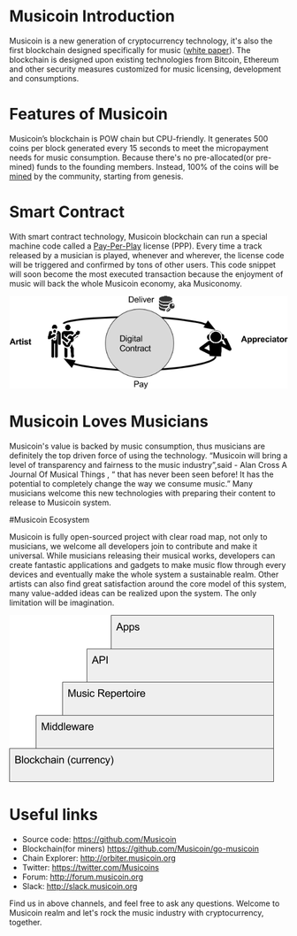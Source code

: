 # Musicoin Introduction

Musicoin is a new generation of cryptocurrency technology, it's also the first blockchain designed specifically for music ([white paper](https://medium.com/@musicoin/musicoin-free-creations-while-rewarding-creators-2832f7d2bd33)). The blockchain is designed upon existing technologies from Bitcoin, Ethereum and other security measures customized for music licensing, development and consumptions.   

# Features of Musicoin

Musicoin’s blockchain is POW chain but CPU-friendly. It generates 500 coins per block generated every 15 seconds to meet the micropayment needs for music consumption. Because there's no pre-allocated(or pre-mined) funds to the founding members.  Instead, 100% of the coins will be [mined](https://github.com/Musicoin/go-musicoin/wiki/Start-a-miner) by the community, starting from genesis.

# Smart Contract
With smart contract technology, Musicoin blockchain can run a special machine code called a [Pay-Per-Play](https://github.com/Musicoin/Introduction/wiki/Pay-Per-Play(PPP)) license (PPP). Every time a track released by a musician is played, whenever and wherever, the license code will be triggered and confirmed by tons of other users. This code snippet will soon become the most executed transaction because the enjoyment of music will back the whole Musicoin economy, aka Musiconomy.

![ppp](https://github.com/Musicoin/Introduction/blob/master/ppp.png "Pay Per Play")

# Musicoin Loves Musicians

Musicoin's value is backed by music consumption, thus musicians are definitely the top driven force of using the technology. “Musicoin will bring a level of transparency and fairness to the music industry”,said  - Alan Cross  A Journal Of Musical Things , “ that has never been seen before! It has the potential to completely change the way we consume music.” Many musicians welcome this new technologies with preparing their content to release to Musicoin system.   

#Musicoin Ecosystem

Musicoin is fully open-sourced project with clear road map, not only to musicians, we welcome all developers join to contribute and make it universal. While musicians releasing their musical works, developers can create fantastic applications and gadgets to make music flow through every devices and eventually make the whole system a sustainable realm. Other artists can also find great satisfaction around the core model of this system, many value-added ideas can be realized upon the system. The only limitation will be imagination.

![architecture](https://github.com/Musicoin/Introduction/blob/master/tiers.png?raw=true "architecture")

# Useful links
* Source code: https://github.com/Musicoin
* Blockchain(for miners)  https://github.com/Musicoin/go-musicoin
* Chain Explorer: http://orbiter.musicoin.org  
* Twitter:  https://twitter.com/Musicoins
* Forum: http://forum.musicoin.org
* Slack: http://slack.musicoin.org

Find us in above channels, and feel free to ask any questions. Welcome to Musicoin realm and let's rock the music industry with cryptocurrency, together. 
